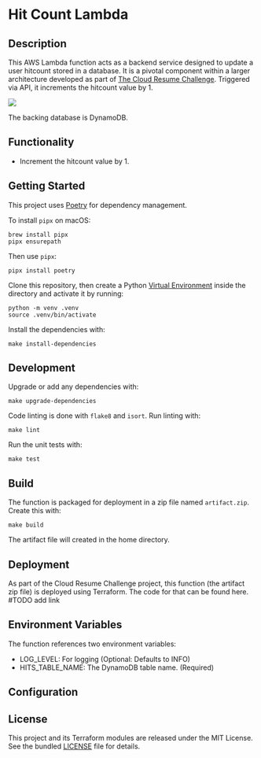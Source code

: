 # Hit Count Lambda 

## Description
This AWS Lambda function acts as a backend service designed to update a user hitcount stored in a database. It is a pivotal component within a larger architecture developed as part of [The Cloud Resume Challenge](https://cloudresumechallenge.dev/). Triggered via API, it increments the hitcount value by 1.

![](TODO.png)

The backing database is DynamoDB.

## Functionality
- Increment the hitcount value by 1.

## Getting Started
This project uses [Poetry](https://python-poetry.org/docs/#installation) for dependency management. 

To install `pipx` on macOS:
```
brew install pipx
pipx ensurepath
```
Then use `pipx`: 
```
pipx install poetry
```

Clone this repository, then create a Python [Virtual Environment](https://docs.python.org/3/tutorial/venv.html) inside the directory and activate it by running:
```
python -m venv .venv
source .venv/bin/activate
```

Install the dependencies with:
```
make install-dependencies
```

## Development
Upgrade or add any dependencies with:
```
make upgrade-dependencies
```

Code linting is done with `flake8` and `isort`. Run linting with:
```
make lint
``` 

Run the unit tests with:
```
make test
```

## Build
The function is packaged for deployment in a zip file named `artifact.zip`. Create this with:
```
make build
```
The artifact file will created in the home directory.

## Deployment
As part of the Cloud Resume Challenge project, this function (the artifact zip file) is deployed using Terraform. The code for that can be found here. #TODO add link

## Environment Variables
The function references two environment variables:
- LOG_LEVEL: For logging (Optional: Defaults to INFO)
- HITS_TABLE_NAME: The DynamoDB table name. (Required)

## Configuration


## License
This project and its Terraform modules are released under the MIT License. See
the bundled [LICENSE](LICENSE.md) file for details.
